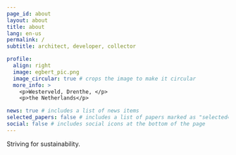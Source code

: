 ```yaml
---
page_id: about
layout: about
title: about
lang: en-us
permalink: /
subtitle: architect, developer, collector

profile:
  align: right
  image: egbert_pic.png
  image_circular: true # crops the image to make it circular
  more_info: >
    <p>Westerveld, Drenthe, </p>
    <p>the Netherlands</p>

news: true # includes a list of news items
selected_papers: false # includes a list of papers marked as "selected={true}"
social: false # includes social icons at the bottom of the page
---
```

<!--
SPDX-FileCopyrightText: 2024 EJ Broerse

SPDX-License-Identifier: CC-BY-NC-SA-4.0
-->
Striving for sustainability.
